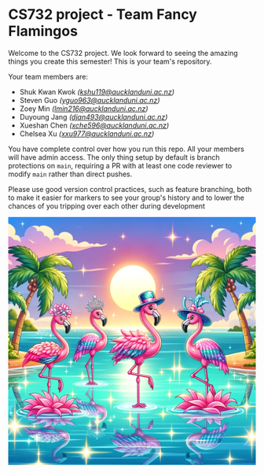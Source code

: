 # CS732 project - Team Fancy Flamingos

Welcome to the CS732 project. We look forward to seeing the amazing things you create this semester! This is your team's repository.

Your team members are:
- Shuk Kwan Kwok _(kshu119@aucklanduni.ac.nz)_
- Steven Guo _(yguo963@aucklanduni.ac.nz)_
- Zoey Min _(lmin216@aucklanduni.ac.nz)_
- Duyoung Jang _(djan493@aucklanduni.ac.nz)_
- Xueshan Chen _(xche596@aucklanduni.ac.nz)_
- Chelsea Xu _(xxu977@aucklanduni.ac.nz)_

You have complete control over how you run this repo. All your members will have admin access. The only thing setup by default is branch protections on `main`, requiring a PR with at least one code reviewer to modify `main` rather than direct pushes.

Please use good version control practices, such as feature branching, both to make it easier for markers to see your group's history and to lower the chances of you tripping over each other during development

![](./Fancy%20Flamingos.webp)
